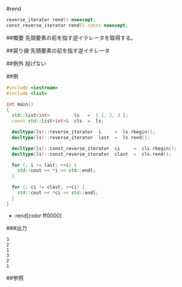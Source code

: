 #rend
```cpp
reverse_iterator rend() noexcept;
const_reverse_iterator rend() const noexcept;
```

##概要
先頭要素の前を指す逆イテレータを取得する。


##戻り値
先頭要素の前を指す逆イテレータ


##例外
投げない


##例
```cpp
#include <iostream>
#include <list>

int main()
{
  std::list<int>         ls   =  { 1, 2, 3 };
  const std::list<int>&  cls  =  ls;

  decltype(ls)::reverse_iterator  i     =  ls.rbegin();
  decltype(ls)::reverse_iterator  last  =  ls.rend();

  decltype(ls)::const_reverse_iterator  ci     =  cls.rbegin();
  decltype(ls)::const_reverse_iterator  clast  =  cls.rend();

  for (; i != last; ++i) {
    std::cout << *i << std::endl;
  }

  for (; ci != clast; ++ci) {
    std::cout << *ci << std::endl;
  }
}
```
* rend[color ff0000]

###出力
```
3
2
1
3
2
1
```

##参照


